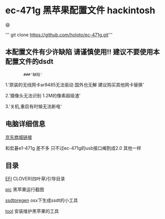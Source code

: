 # ec-471g 黑苹果配置文件 hackintosh

 :smile:
 
''' git clone https://github.com/holoto/ec-471g.git'''

## 本配置文件有少许缺陷 请谨慎使用!! 建议不要使用本配置文件的dsdt

            ###'缺陷'
1.'原装的无线网卡ar9485无法驱动 国外也无解 建议购买其他网卡替换'

2.'摄像头无法识别 1.2M的像素超级渣'

3.'关机,重启有时候无法断电'


## 电脑详细信息 

[京东商城链接](http://item.jd.com/849503.html)
<!--![鲁大师配置图](https://raw.githubusercontent.com/holoto/ec-471g/master/pic/截屏图片.jpg "鲁大师配置图")-->

和宏碁e1-471g 差不多 只不过ec-471g的usb接口阉割成2.0 其他一样




<!--## osxd运行截图-->
<!--![osx](https://raw.githubusercontent.com/holoto/ec-471g/master/pic/mac1.png "osx运行截图")-->
<!--![osx1](https://raw.githubusercontent.com/holoto/ec-471g/master/pic/mac2.png "osx运行截图")-->
<!--![osx2](https://raw.githubusercontent.com/holoto/ec-471g/master/pic/mac3.png "osx运行截图")-->



## 目录

[EFI](https://github.com/holoto/ec-471g/tree/master/EFI) CLOVER(四叶草)引导目录

[pic](https://github.com/holoto/ec-471g/tree/master/pic) 黑苹果运行截图

[ssdtpregen](https://github.com/holoto/ec-471g/tree/master/ssdtprgen) osx下生成ssdt的小工具

[tool](https://github.com/holoto/ec-471g/tree/master/tool) 安装维护黑苹果的工具




